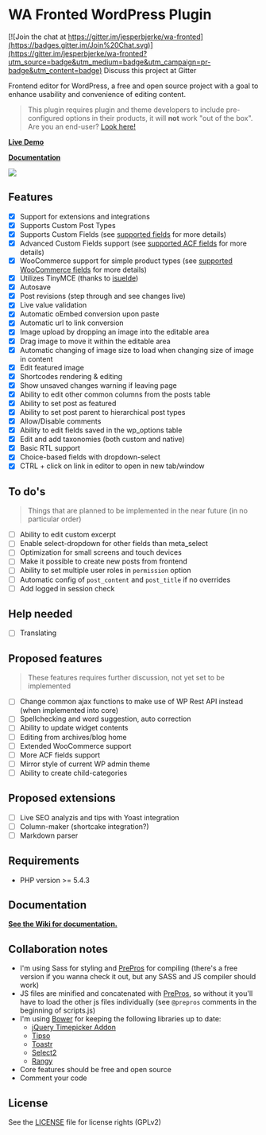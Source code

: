 WA Fronted WordPress Plugin
===========================

[![Join the chat at https://gitter.im/jesperbjerke/wa-fronted](https://badges.gitter.im/Join%20Chat.svg)](https://gitter.im/jesperbjerke/wa-fronted?utm_source=badge&utm_medium=badge&utm_campaign=pr-badge&utm_content=badge)
Discuss this project at Gitter

Frontend editor for WordPress, a free and open source project with a goal to enhance usability and convenience of editing content.

> This plugin requires plugin and theme developers to include pre-configured options in their products, it will **not** work "out of the box". Are you an end-user? [Look here!](https://edituswp.com/)

**[Live Demo](http://fronted.westart.se)**

**[Documentation](https://github.com/jesperbjerke/wa-fronted/wiki)**

![](https://github.com/jesperbjerke/wa-fronted/blob/master/screenshots/4GUJJnK01o.gif)

## Features

* [x] Support for extensions and integrations
* [x] Supports Custom Post Types
* [x] Supports Custom Fields (see [supported fields](https://github.com/jesperbjerke/wa-fronted/wiki/Supported-fields) for more details)
* [x] Advanced Custom Fields support (see [supported ACF fields](https://github.com/jesperbjerke/wa-fronted/wiki/Supported-fields) for more details)
* [x] WooCommerce support for simple product types (see [supported WooCommerce fields](https://github.com/jesperbjerke/wa-fronted/wiki/Supported-fields) for more details)
* [x] Utilizes TinyMCE (thanks to [isuelde](https://github.com/iseulde/wp-front-end-editor))
* [x] Autosave
* [x] Post revisions (step through and see changes live)
* [x] Live value validation
* [x] Automatic oEmbed conversion upon paste
* [x] Automatic url to link conversion
* [x] Image upload by dropping an image into the editable area
* [x] Drag image to move it within the editable area
* [x] Automatic changing of image size to load when changing size of image in content
* [x] Edit featured image
* [x] Shortcodes rendering & editing
* [x] Show unsaved changes warning if leaving page
* [x] Ability to edit other common columns from the posts table
* [x] Ability to set post as featured
* [x] Ability to set post parent to hierarchical post types
* [x] Allow/Disable comments
* [x] Ability to edit fields saved in the wp_options table
* [x] Edit and add taxonomies (both custom and native)
* [x] Basic RTL support
* [x] Choice-based fields with dropdown-select
* [x] CTRL + click on link in editor to open in new tab/window

## To do's
> Things that are planned to be implemented in the near future (in no particular order)

* [ ] Ability to edit custom excerpt
* [ ] Enable select-dropdown for other fields than meta_select
* [ ] Optimization for small screens and touch devices
* [ ] Make it possible to create new posts from frontend
* [ ] Ability to set multiple user roles in `permission` option
* [ ] Automatic config of `post_content` and `post_title` if no overrides
* [ ] Add logged in session check

## Help needed
* [ ] Translating

## Proposed features
> These features requires further discussion, not yet set to be implemented

* [ ] Change common ajax functions to make use of WP Rest API instead (when implemented into core)
* [ ] Spellchecking and word suggestion, auto correction
* [ ] Ability to update widget contents
* [ ] Editing from archives/blog home
* [ ] Extended WooCommerce support
* [ ] More ACF fields support
* [ ] Mirror style of current WP admin theme
* [ ] Ability to create child-categories

## Proposed extensions
* [ ] Live SEO analyzis and tips with Yoast integration
* [ ] Column-maker (shortcake integration?)
* [ ] Markdown parser

## Requirements
* PHP version >= 5.4.3

## Documentation
**[See the Wiki for documentation.](https://github.com/jesperbjerke/wa-fronted/wiki)**

## Collaboration notes
* I'm using Sass for styling and [PrePros](https://prepros.io/) for compiling (there's a free version if you wanna check it out, but any SASS and JS compiler should work)
* JS files are minified and concatenated with [PrePros](https://prepros.io/), so without it you'll have to load the other js files individually (see `@prepros` comments in the beginning of scripts.js)
* I'm using [Bower](http://bower.io/) for keeping the following libraries up to date:
  * [jQuery Timepicker Addon](https://github.com/trentrichardson/jQuery-Timepicker-Addon)
  * [Tipso](https://github.com/object505/tipso)
  * [Toastr](https://github.com/CodeSeven/toastr)
  * [Select2](https://select2.github.io/)
  * [Rangy](https://github.com/timdown/rangy)
* Core features should be free and open source
* Comment your code

## License
See the [LICENSE](LICENSE.md) file for license rights (GPLv2)